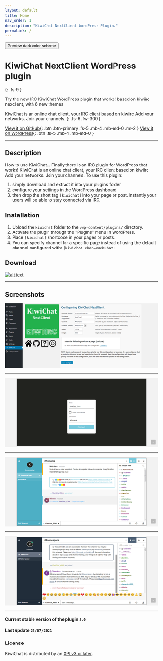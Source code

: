 ```yaml
---
layout: default
title: Home
nav_order: 1
description: "KiwiChat NextClient WordPress Plugin."
permalink: /
---
```


<button class="btn js-toggle-dark-mode">Preview dark color scheme</button>

<script>
const toggleDarkMode = document.querySelector('.js-toggle-dark-mode');

jtd.addEvent(toggleDarkMode, 'click', function(){
  if (jtd.getTheme() === 'dark') {
    jtd.setTheme('light');
    toggleDarkMode.textContent = 'Preview dark color scheme';
  } else {
    jtd.setTheme('dark');
    toggleDarkMode.textContent = 'Return to the light side';
  }
});
</script>

# KiwiChat NextClient WordPress plugin
{: .fs-9 }

Try the new IRC KiwiChat WordPress plugin that works! based on kiwiirc nexclient, with 6 new themes

KiwiChat is an online chat client, your IRC client based on kiwiirc Add your networks. Join your channels.
{: .fs-6 .fw-300 }

[View it on GitHub](https://github.com/KiwiChat/wp-kiwichat){: .btn .btn-primary .fs-5 .mb-4 .mb-md-0 .mr-2 } [View it on WordPress](https://wordpress.org/plugins/kiwichat/){: .btn .fs-5 .mb-4 .mb-md-0 }

---

## Description

How to use KiwiChat…
Finally there is an IRC plugin for WordPress that works!
KiwiChat is an online chat client, your IRC client based on kiwiirc Add your networks. Join your channels.
To use this plugin:
1. simply download and extract it into your plugins folder
2. configure your settings in the WordPress dashboard
3. then drop the short tag ```[kiwichat]``` into your page or post.
Instantly your users will be able to stay connected via IRC.

## Installation

1. Upload the ```kiwichat``` folder to the ```/wp-content/plugins/``` directory.
2. Activate the plugin through the "Plugins" menu in WordPress.
3. Place ```[kiwichat]``` shortcode in your pages or posts.
4. You can specify channel for a specific page instead of using the default channel configured with: ```[kiwichat chan=#WebChat]```


## Download

[![alt text][image]][hyperlink]

  [hyperlink]: https://wordpress.org/plugins/kiwichat/
  [image]: https://kiwichat.github.io/kiwichat-300x150.png
  
 ---
 
## Screenshots

![Plugin configuration](https://raw.githubusercontent.com/KiwiChat/wp-kiwichat/master/assets/screenshot-1.png "Plugin configuration options page")

---

![Capture KiwiChat Home Screen](https://raw.githubusercontent.com/KiwiChat/wp-kiwichat/master/assets/screenshot-2.png "Capture KiwiChat Home Screen")

---

![Capture KiwiChat Online Chat](https://raw.githubusercontent.com/KiwiChat/wp-kiwichat/master/assets/screenshot-3.png "Capture KiwiChat Online Chat")

---

![KiwiChat Connected In Chat](https://raw.githubusercontent.com/KiwiChat/wp-kiwichat/master/assets/screenshot-4.png "KiwiChat Connected In Chat")
  
---

#### Current stable version of the plugin ```5.0```
#### Last update ```22/07/2021```

### License

KiwiChat is distributed by an [GPLv3 or later](http://www.gnu.org/licenses/gpl-3.0.html).
